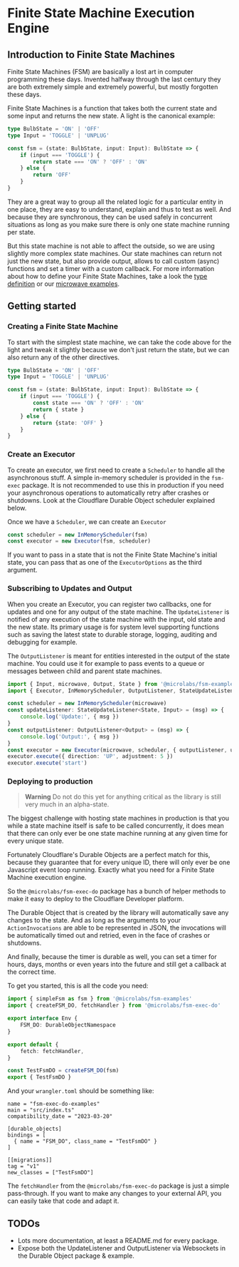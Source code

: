 # Finite State Machine Execution Engine

## Introduction to Finite State Machines

Finite State Machines (FSM) are basically a lost art in computer programming these days. Invented halfway through the last century they are both extremely simple and extremely powerful, but mostly forgotten these days.

Finite State Machines is a function that takes both the current state and some input and returns the new state. A light is the canonical example:

```typescript
type BulbState = 'ON' | 'OFF'
type Input = 'TOGGLE' | 'UNPLUG'

const fsm = (state: BulbState, input: Input): BulbState => {
	if (input === 'TOGGLE') {
		return state === 'ON' ? 'OFF' : 'ON'
	} else {
		return 'OFF'
	}
}
```

They are a great way to group all the related logic for a particular entity in one place, they are easy to understand, explain and thus to test as well. And because they are synchronous, they can be used safely in concurrent situations as long as you make sure there is only one state machine running per state.

But this state machine is not able to affect the outside, so we are using slightly more complex state machines. Our state machines can return not just the new state, but also provide output, allows to call custom (async) functions and set a timer with a custom callback. For more information about how to define your Finite State Machines, take a look the [type definition](https://github.com/evanderkoogh/fsm-exec/blob/main/packages/fsm/src/lib/fsm.ts) or our [microwave examples](https://github.com/evanderkoogh/fsm-exec/blob/main/examples/fsm-examples/src/lib/microwave.ts).

## Getting started

### Creating a Finite State Machine

To start with the simplest state machine, we can take the code above for the light and tweak it slightly because we don't just return the state, but we can also return any of the other directives.

```typescript
type BulbState = 'ON' | 'OFF'
type Input = 'TOGGLE' | 'UNPLUG'

const fsm = (state: BulbState, input: Input): BulbState => {
	if (input === 'TOGGLE') {
		const state === 'ON' ? 'OFF' : 'ON'
		return { state }
	} else {
		return {state: 'OFF' }
	}
}
```

### Create an Executor

To create an executor, we first need to create a `Scheduler` to handle all the asynchronous stuff. A simple in-memory scheduler is provided in the `fsm-exec` package. It is not recommended to use this in production if you need your asynchronous operations to automatically retry after crashes or shutdowns. Look at the Cloudflare Durable Object scheduler explained below.

Once we have a `Scheduler`, we can create an `Executor`

```typescript
const scheduler = new InMemoryScheduler(fsm)
const executor = new Executor(fsm, scheduler)
```

If you want to pass in a state that is not the Finite State Machine's initial state, you can pass that as one of the `ExecutorOptions` as the third argument.

### Subscribing to Updates and Output

When you create an Executor, you can register two callbacks, one for updates and one for any output of the state machine. The `UpdateListener` is notified of any execution of the state machine with the input, old state and the new state. Its primary usage is for system level supporting functions such as saving the latest state to durable storage, logging, auditing and debugging for example.

The `OutputListener` is meant for entities interested in the output of the state machine. You could use it for example to pass events to a queue or messages between child and parent state machines.

```typescript
import { Input, microwave, Output, State } from '@microlabs/fsm-examples'
import { Executor, InMemoryScheduler, OutputListener, StateUpdateListener } from '@microlabs/fsm-exec'

const scheduler = new InMemoryScheduler(microwave)
const updateListener: StateUpdateListener<State, Input> = (msg) => {
	console.log('Update:', { msg })
}
const outputListener: OutputListener<Output> = (msg) => {
	console.log('Output:', { msg })
}
const executor = new Executor(microwave, scheduler, { outputListener, updateListener })
executor.execute({ direction: 'UP', adjustment: 5 })
executor.execute('start')
```

### Deploying to production

> **Warning**
> Do not do this yet for anything critical as the library is still very much in an alpha-state.

The biggest challenge with hosting state machines in production is that you while a state machine itself is safe to be called concurrently, it does mean that there can only ever be one state machine running at any given time for every unique state.

Fortunately Cloudflare's Durable Objects are a perfect match for this, because they guarantee that for every unique ID, there will only ever be one Javascript event loop running. Exactly what you need for a Finite State Machine execution engine.

So the `@microlabs/fsm-exec-do` package has a bunch of helper methods to make it easy to deploy to the Cloudflare Developer platform.

The Durable Object that is created by the library will automatically save any changes to the state.
And as long as the arguments to your `ActionInvocations` are able to be represented in JSON, the invocations will be automatically timed out and retried, even in the face of crashes or shutdowns.

And finally, because the timer is durable as well, you can set a timer for hours, days, months or even years into the future and still get a callback at the correct time.

To get you started, this is all the code you need:

```typescript
import { simpleFsm as fsm } from '@microlabs/fsm-examples'
import { createFSM_DO, fetchHandler } from '@microlabs/fsm-exec-do'

export interface Env {
	FSM_DO: DurableObjectNamespace
}

export default {
	fetch: fetchHandler,
}

const TestFsmDO = createFSM_DO(fsm)
export { TestFsmDO }
```

And your `wrangler.toml` should be something like:

```
name = "fsm-exec-do-examples"
main = "src/index.ts"
compatibility_date = "2023-03-20"

[durable_objects]
bindings = [
  { name = "FSM_DO", class_name = "TestFsmDO" }
]

[[migrations]]
tag = "v1"
new_classes = ["TestFsmDO"]
```

The `fetchHandler` from the `@microlabs/fsm-exec-do` package is just a simple pass-through. If you want to make any changes to your external API, you can easily take that code and adapt it.

## TODOs

- Lots more documentation, at least a README.md for every package.
- Expose both the UpdateListener and OutputListener via Websockets in the Durable Object package & example.
